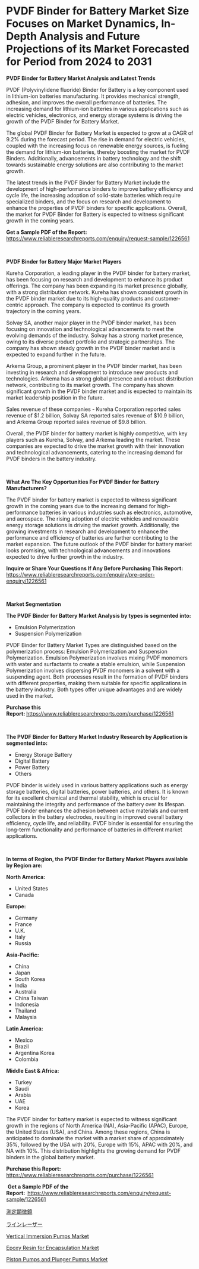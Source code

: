 <p><h1>PVDF Binder for Battery Market Size Focuses on Market Dynamics, In-Depth Analysis and Future Projections of its Market Forecasted for Period from 2024 to 2031</h1></p><p><strong>PVDF Binder for Battery Market Analysis and Latest Trends</strong></p>
<p><p>PVDF (Polyvinylidene fluoride) Binder for Battery is a key component used in lithium-ion batteries manufacturing. It provides mechanical strength, adhesion, and improves the overall performance of batteries. The increasing demand for lithium-ion batteries in various applications such as electric vehicles, electronics, and energy storage systems is driving the growth of the PVDF Binder for Battery Market.</p><p>The global PVDF Binder for Battery Market is expected to grow at a CAGR of 9.2% during the forecast period. The rise in demand for electric vehicles, coupled with the increasing focus on renewable energy sources, is fueling the demand for lithium-ion batteries, thereby boosting the market for PVDF Binders. Additionally, advancements in battery technology and the shift towards sustainable energy solutions are also contributing to the market growth.</p><p>The latest trends in the PVDF Binder for Battery Market include the development of high-performance binders to improve battery efficiency and cycle life, the increasing adoption of solid-state batteries which require specialized binders, and the focus on research and development to enhance the properties of PVDF binders for specific applications. Overall, the market for PVDF Binder for Battery is expected to witness significant growth in the coming years.</p></p>
<p><strong>Get a Sample PDF of the Report:&nbsp;</strong> <a href="https://www.reliableresearchreports.com/enquiry/request-sample/1226561">https://www.reliableresearchreports.com/enquiry/request-sample/1226561</a></p>
<p>&nbsp;</p>
<p><strong>PVDF Binder for Battery Major Market Players</strong></p>
<p><p>Kureha Corporation, a leading player in the PVDF binder for battery market, has been focusing on research and development to enhance its product offerings. The company has been expanding its market presence globally, with a strong distribution network. Kureha has shown consistent growth in the PVDF binder market due to its high-quality products and customer-centric approach. The company is expected to continue its growth trajectory in the coming years.</p><p>Solvay SA, another major player in the PVDF binder market, has been focusing on innovation and technological advancements to meet the evolving demands of the industry. Solvay has a strong market presence, owing to its diverse product portfolio and strategic partnerships. The company has shown steady growth in the PVDF binder market and is expected to expand further in the future.</p><p>Arkema Group, a prominent player in the PVDF binder market, has been investing in research and development to introduce new products and technologies. Arkema has a strong global presence and a robust distribution network, contributing to its market growth. The company has shown significant growth in the PVDF binder market and is expected to maintain its market leadership position in the future.</p><p>Sales revenue of these companies - Kureha Corporation reported sales revenue of $1.2 billion, Solvay SA reported sales revenue of $10.9 billion, and Arkema Group reported sales revenue of $9.8 billion.</p><p>Overall, the PVDF binder for battery market is highly competitive, with key players such as Kureha, Solvay, and Arkema leading the market. These companies are expected to drive the market growth with their innovation and technological advancements, catering to the increasing demand for PVDF binders in the battery industry.</p></p>
<p>&nbsp;</p>
<p><strong>What Are The Key Opportunities For PVDF Binder for Battery Manufacturers?</strong></p>
<p><p>The PVDF binder for battery market is expected to witness significant growth in the coming years due to the increasing demand for high-performance batteries in various industries such as electronics, automotive, and aerospace. The rising adoption of electric vehicles and renewable energy storage solutions is driving the market growth. Additionally, the growing investments in research and development to enhance the performance and efficiency of batteries are further contributing to the market expansion. The future outlook of the PVDF binder for battery market looks promising, with technological advancements and innovations expected to drive further growth in the industry.</p></p>
<p><strong>Inquire or Share Your Questions If Any Before Purchasing This Report:</strong> <a href="https://www.reliableresearchreports.com/enquiry/pre-order-enquiry/1226561">https://www.reliableresearchreports.com/enquiry/pre-order-enquiry/1226561</a></p>
<p>&nbsp;</p>
<p><strong>Market Segmentation</strong></p>
<p><strong>The PVDF Binder for Battery Market Analysis by types is segmented into:</strong></p>
<p><ul><li>Emulsion Polymerization</li><li>Suspension Polymerization</li></ul></p>
<p><p>PVDF Binder for Battery Market Types are distinguished based on the polymerization process: Emulsion Polymerization and Suspension Polymerization. Emulsion Polymerization involves mixing PVDF monomers with water and surfactants to create a stable emulsion, while Suspension Polymerization involves dispersing PVDF monomers in a solvent with a suspending agent. Both processes result in the formation of PVDF binders with different properties, making them suitable for specific applications in the battery industry. Both types offer unique advantages and are widely used in the market.</p></p>
<p><strong>Purchase this Report:&nbsp;</strong><a href="https://www.reliableresearchreports.com/purchase/1226561">https://www.reliableresearchreports.com/purchase/1226561</a></p>
<p>&nbsp;</p>
<p><strong>The PVDF Binder for Battery Market Industry Research by Application is segmented into:</strong></p>
<p><ul><li>Energy Storage Battery</li><li>Digital Battery</li><li>Power Battery</li><li>Others</li></ul></p>
<p><p>PVDF binder is widely used in various battery applications such as energy storage batteries, digital batteries, power batteries, and others. It is known for its excellent chemical and thermal stability, which is crucial for maintaining the integrity and performance of the battery over its lifespan. PVDF binder enhances the adhesion between active materials and current collectors in the battery electrodes, resulting in improved overall battery efficiency, cycle life, and reliability. PVDF binder is essential for ensuring the long-term functionality and performance of batteries in different market applications.</p></p>
<p>&nbsp;</p>
<p><strong>In terms of Region, the PVDF Binder for Battery Market Players available by Region are:</strong></p>
<p>
    <p> <strong> North America: </strong>
        <ul>
            <li>United States</li>
            <li>Canada</li>
        </ul>
        </p> 
    <p> <strong> Europe: </strong>
        <ul>
            <li>Germany</li>
            <li>France</li>
            <li>U.K.</li>
            <li>Italy</li>
            <li>Russia</li>
        </ul>
        </p> 
    <p> <strong> Asia-Pacific: </strong>
        <ul>
            <li>China</li>
            <li>Japan</li>
            <li>South Korea</li>
            <li>India</li>
            <li>Australia</li>
            <li>China Taiwan</li>
            <li>Indonesia</li>
            <li>Thailand</li>
            <li>Malaysia</li>
        </ul>
        </p> 
    <p> <strong> Latin America: </strong>
        <ul>
            <li>Mexico</li>
            <li>Brazil</li>
            <li>Argentina Korea</li>
            <li>Colombia</li>
        </ul>
        </p> 
    <p> <strong> Middle East & Africa: </strong>
        <ul>
            <li>Turkey</li>
            <li>Saudi</li>
            <li>Arabia</li>
            <li>UAE</li>
            <li>Korea</li>
        </ul>
    </p>
    </p>
<p><p>The PVDF binder for battery market is expected to witness significant growth in the regions of North America (NA), Asia-Pacific (APAC), Europe, the United States (USA), and China. Among these regions, China is anticipated to dominate the market with a market share of approximately 35%, followed by the USA with 20%, Europe with 15%, APAC with 20%, and NA with 10%. This distribution highlights the growing demand for PVDF binders in the global battery market.</p></p>
<p><strong>Purchase this Report: </strong><a href="https://www.reliableresearchreports.com/purchase/1226561">https://www.reliableresearchreports.com/purchase/1226561</a></p>
<p>&nbsp;<strong>Get a Sample PDF of the Report:&nbsp;&nbsp;</strong><a href="https://www.reliableresearchreports.com/enquiry/request-sample/1226561">https://www.reliableresearchreports.com/enquiry/request-sample/1226561</a></p>
<p><strong></strong></p>
<p><p><a href="https://github.com/mcbeesbxa270/Market-Research-Report-List-1/blob/main/3577727893.md">測定顕微鏡</a></p><p><a href="https://github.com/ksxzwxabcuynh011/Market-Research-Report-List-1/blob/main/8858904892.md">ラインレーザー</a></p><p><a href="https://issuu.com/reportprime-2/docs/vertical-immersion-pumps-market-size-2030.pptx">Vertical Immersion Pumps Market</a></p><p><a href="https://github.com/juancolorado15/Market-Research-Report-List-1/blob/main/epoxy-resin-for-encapsulation-market.md">Epoxy Resin for Encapsulation Market</a></p><p><a href="https://issuu.com/reportprime-2/docs/piston-pumps-and-plunger-pumps-market-size-2030.pp">Piston Pumps and Plunger Pumps Market</a></p></p>